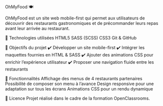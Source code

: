 OhMyFood 🍽️

OhMyFood est un site web mobile-first qui permet aux utilisateurs de découvrir des restaurants gastronomiques et de précommander leurs repas avant leur arrivée au restaurant.

🚀 Technologies utilisées
HTML5
SASS (SCSS)
CSS3
Git & GitHub

🎯 Objectifs du projet
✔️ Développer un site mobile-first
✔️ Intégrer les maquettes fournies en HTML & SASS
✔️ Ajouter des animations CSS pour enrichir l’expérience utilisateur
✔️ Proposer une navigation fluide entre les restaurants

📌 Fonctionnalités
Affichage des menus de 4 restaurants partenaires
Possibilité de composer son menu à l’avance
Design responsive pour une adaptation sur tous les écrans
Animations CSS pour un rendu dynamique

📜 Licence
Projet réalisé dans le cadre de la formation OpenClassrooms.
